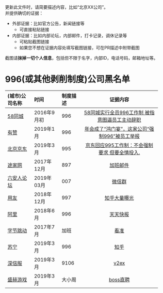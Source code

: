 
更新此文件时，请简要描述内容，比如“北京XX公司”。  
并提供确切的证据：
- 外部证据：比如官方公告，新闻链接等
  - 可直接粘贴链接
- 内部证据：比如内部论坛，内部邮件，打卡记录，调休记录等
  - 可粘贴截图链接
  - 如果您不想在证据内容处填写截图链接，可在PR描述中附带截图

截图请**抹掉一切个人信息**，包括但不限于名字，内部ID，电话号码，邮箱地址等。  

996(或其他剥削制度)公司黑名单
===

|(城市)公司名称|时间|制度描述|证据内容|
|:---|:---|:---|:---:|
|[58同城](http://www.58.com)|2016年9月初|996|[58同城实行全员996工作制 被指意图逼员工主动辞职](http://finance.cnr.cn/gs/20160901/t20160901_523105136.shtml)|-|
|[有赞](http://www.youzan.com)|2019年1月|996|[年会成了“鸿门宴”，这家公司“强制996”被员工举报](http://www.linkshop.com.cn/web/archives/2019/418163.shtml)|-|
|[北京京东](http://www.jd.com)|2019年3月|995|[京东回应995工作制：不会强制要求 但要全情投入.](http://tech.163.com/19/0312/13/EA2QGIOK00097U7R.html)|-|
|[途家网](https://www.tujia.com)|2017年12月|897|[加班邮件](https://user-images.githubusercontent.com/1802494/55235097-9ff12180-5267-11e9-831f-48268db033d2.jpeg)|
|[六安人论坛](http://www.luanren.com)|2019年03月|007|[微信群](http://vip.luanren.com/20190329.png)|
|[用友](http://www.yonyou.com/)|2018年12月|997|[知乎大量曝光](https://www.zhihu.com/question/26683235)|
|[阿里](https://www.alibabagroup.com/)|2018年6月|996|[天天快报](https://kuaibao.qq.com/s/20180612A1FAPU00)|
|[字节跳动](https://bytedance.com)|2017年7月|加班|[看准](https://www.kanzhun.com/gsr5622411tl56.html)|
|[苏宁](http://www.suning.com)|2019年3月|996|[知乎](https://www.zhihu.com/question/314152843/answer/613149536)|
|[深信服](http://www.sangfor.com.cn)|2019年3月|9106|[v2ex](https://www.v2ex.com/t/525495)|
|[盛赫游戏](http://www.shengheyouxi.com)|2019年3月|大小周|[boss直聘](https://www.zhipin.com/gongsi/c57418b66b0cf3bf0nd52928.html?ka=brand_list_company_9)|
